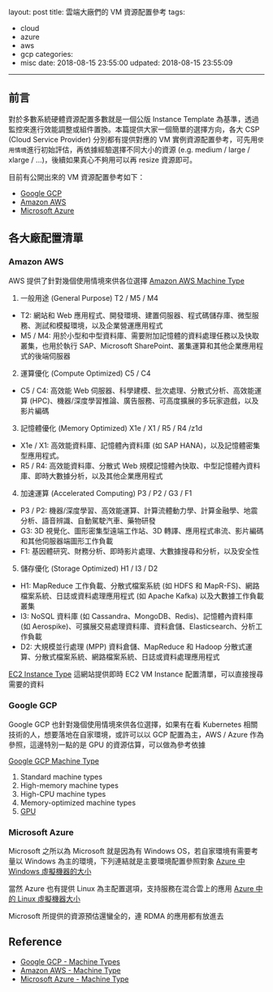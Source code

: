 layout: post
title: 雲端大廠們的 VM 資源配置參考
tags:
  - cloud
  - azure
  - aws
  - gcp
categories:
  - misc
date: 2018-08-15 23:55:00
udpated: 2018-08-15 23:55:09
---


## 前言
對於多數系統硬體資源配置多數就是一個公版 Instance Template 為基準，透過監控來進行效能調整或組件置換。本篇提供大家一個簡單的選擇方向，各大 CSP (Cloud Service Provider) 分別都有提供對應的 VM 實例資源配置參考，可先用`使用情境`進行初始評估，再依據經驗選擇不同大小的資源 (e.g. medium / large / xlarge / ...)，後續如果真心不夠用可以再 resize 資源即可。

<!--more-->

目前有公開出來的 VM 資源配置參考如下：
- [Google GCP][1]
- [Amazon AWS][2]
- [Microsoft Azure][3]

## 各大廠配置清單
### Amazon AWS

AWS 提供了針對幾個使用情境來供各位選擇 [Amazon AWS Machine Type][2]

1. 一般用途 (General Purpose) T2 / M5 / M4
  - T2: 網站和 Web 應用程式、開發環境、建置伺服器、程式碼儲存庫、微型服務、測試和模擬環境，以及企業營運應用程式
  - M5 / M4: 用於小型和中型資料庫、需要附加記憶體的資料處理任務以及快取叢集，也用於執行 SAP、Microsoft SharePoint、叢集運算和其他企業應用程式的後端伺服器
2. 運算優化 (Compute Optimized) C5 / C4
  - C5 / C4: 高效能 Web 伺服器、科學建模、批次處理、分散式分析、高效能運算 (HPC)、機器/深度學習推論、廣告服務、可高度擴展的多玩家遊戲，以及影片編碼
3. 記憶體優化 (Memory Optimized) X1e / X1 / R5 / R4 /z1d
  - X1e / X1: 高效能資料庫、記憶體內資料庫 (如 SAP HANA)，以及記憶體密集型應用程式。
  - R5 / R4: 高效能資料庫、分散式 Web 規模記憶體內快取、中型記憶體內資料庫、即時大數據分析，以及其他企業應用程式
4. 加速運算 (Accelerated Computing) P3 / P2 / G3 / F1
  - P3 / P2: 機器/深度學習、高效能運算、計算流體動力學、計算金融學、地震分析、語音辨識、自動駕駛汽車、藥物研發
  - G3: 3D 視覺化、圖形密集型遠端工作站、3D 轉譯、應用程式串流、影片編碼和其他伺服器端圖形工作負載
  - F1: 基因體研究、財務分析、即時影片處理、大數據搜尋和分析，以及安全性
5. 儲存優化 (Storage Optimized) H1 / I3 / D2
  - H1: MapReduce 工作負載、分散式檔案系統 (如 HDFS 和 MapR-FS)、網路檔案系統、日誌或資料處理應用程式 (如 Apache Kafka) 以及大數據工作負載叢集
  - I3: NoSQL 資料庫 (如 Cassandra、MongoDB、Redis)、記憶體內資料庫 (如 Aerospike)、可擴展交易處理資料庫、資料倉儲、Elasticsearch、分析工作負載
  - D2: 大規模並行處理 (MPP) 資料倉儲、MapReduce 和 Hadoop 分散式運算、分散式檔案系統、網路檔案系統、日誌或資料處理應用程式

[EC2 Instance Type](https://www.ec2instances.info/) 這網站提供即時 EC2 VM Instance 配置清單，可以直接搜尋需要的資料

### Google GCP

Google GCP 也針對幾個使用情境來供各位選擇，如果有在看 Kubernetes 相關技術的人，想要落地在自家環境，或許可以以 GCP 配置為主，AWS / Azure 作為參照，這邊特別一點的是 GPU 的資源估算，可以做為參考依據

[Google GCP Machine Type][1]

1. Standard machine types
2. High-memory machine types
3. High-CPU machine types
4. Memory-optimized machine types
5. [GPU][4]

### Microsoft Azure
Microsoft 之所以為 Microsoft 就是因為有 Windows OS，若自家環境有需要考量以 Windows 為主的環境，下列連結就是主要環境配置參照對象
[Azure 中 Windows 虛擬機器的大小][3]

當然 Azure 也有提供 Linux 為主配置選項，支持服務在混合雲上的應用
[Azure 中的 Linux 虛擬機器大小][5]

Microsoft 所提供的資源預估還蠻全的，連 RDMA 的應用都有放進去

## Reference
- [Google GCP - Machine Types][1]
- [Amazon AWS - Machine Type][2]
- [Microsoft Azure - Machine Type][3]

[1]: https://cloud.google.com/compute/docs/machine-types
[2]: https://aws.amazon.com/tw/ec2/instance-types/
[3]: https://docs.microsoft.com/en-us/azure/virtual-machines/windows/sizes
[4]: https://cloud.google.com/compute/docs/gpus/
[5]: https://docs.microsoft.com/zh-tw/azure/virtual-machines/linux/sizes